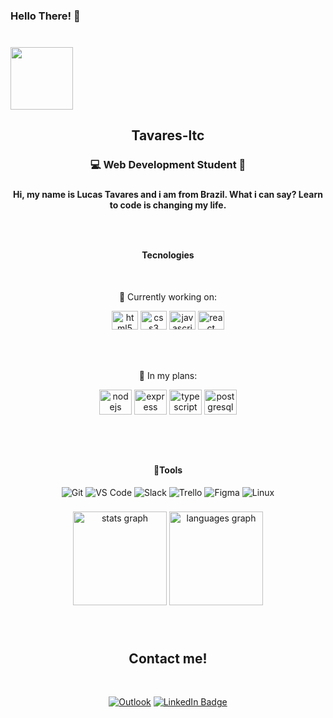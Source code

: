 ### Hello There! 👋

###

<br clear="both">

<div align="left">
  <img height="100" src="https://cutewallpaper.org/21/gif-1920x1080/Space-Hello-GIF-Find-and-Share-on-GIPHY.gif"  />
</div>

###

<h2 align="center">Tavares-ltc</h2>

###

<h3 align="center">💻 Web Development Student 📘 </h3>

###


<h4 align="center">Hi, my name is Lucas Tavares and i am from Brazil. What i can say? Learn to code is changing my life.</h4>

###


</br>

###

 <h4 align="center">Tecnologies</h4>
 </br>
<div align="center">
 
  <p >🔭 Currently working on:</p>
  <img src="https://cdn.jsdelivr.net/gh/devicons/devicon/icons/html5/html5-original.svg" height="30" width="42" alt="html5 logo"  />
  <img src="https://cdn.jsdelivr.net/gh/devicons/devicon/icons/css3/css3-original.svg" height="30" width="42" alt="css3 logo"  />
  <img src="https://cdn.jsdelivr.net/gh/devicons/devicon/icons/javascript/javascript-original.svg" height="30" width="42" alt="javascript logo"  />
  <img src="https://cdn.jsdelivr.net/gh/devicons/devicon/icons/react/react-original.svg" height="30" width="42" alt="react logo"  />
</div>

###
</br>



###

<div align="center">
  <p >🌱 In my plans:</p>
  <img src="https://cdn.jsdelivr.net/gh/devicons/devicon/icons/nodejs/nodejs-original.svg" height="40" width="52" alt="nodejs logo"  />
  <img src="https://cdn.jsdelivr.net/gh/devicons/devicon/icons/express/express-original.svg" height="40" width="52" alt="express logo"  />
  <img src="https://cdn.jsdelivr.net/gh/devicons/devicon/icons/typescript/typescript-original.svg" height="40" width="52" alt="typescript logo"  />
  <img src="https://cdn.jsdelivr.net/gh/devicons/devicon/icons/postgresql/postgresql-original.svg" height="40" width="52" alt="postgresql logo"  />
</div>

###
</br>
</br>
<div align="center">
 
#### **🔧Tools**

![Git](https://img.shields.io/badge/Git-F05032?style=for-the-badge&logo=git&logoColor=white)
![VS Code](https://img.shields.io/badge/VS_Code-0078D4?style=for-the-badge&logo=visual%20studio%20code&logoColor=white)
![Slack](https://img.shields.io/badge/Slack-4A154B?style=for-the-badge&logo=slack&logoColor=white)
![Trello](https://img.shields.io/badge/Trello-0079BF?style=for-the-badge&logo=trello&logoColor=white)
![Figma](https://img.shields.io/badge/Figma-F24E1E?style=for-the-badge&logo=figma&logoColor=white)
![Linux](https://img.shields.io/badge/Linux-4EAA25?style=for-the-badge&logo=linux&logoColor=white)
</div>

###

<div align="center">
  <img src="https://github-readme-stats.vercel.app/api?hide_title=false&hide_rank=true&show_icons=true&include_all_commits=true&count_private=true&disable_animations=false&theme=dracula&locale=en&hide_border=false&username=Tavares-ltc" height="150" alt="stats graph"  />
  <img src="https://github-readme-stats.vercel.app/api/top-langs?locale=en&hide_title=false&layout=compact&card_width=320&langs_count=5&theme=dracula&hide_border=false&username=Tavares-ltc" height="150" alt="languages graph"  />
</div>

###

<br clear="both">


<div align="center">



  ## **Contact me!**
  
  </br>

  [![Outlook](https://img.shields.io/badge/Microsoft_Outlook-0078D4?style=for-the-badge&logo=microsoft-outlook&logoColor=white)](mailto:l.tavaresc@hotmail.com)
  [![LinkedIn Badge](https://img.shields.io/badge/LinkedIn-0077B5?style=for-the-badge&logo=linkedin&logoColor=white)](https://www.linkedin.com/in/tavaresltc/)
  
</div>
<!-- https://github.com/anuraghazra/github-readme-stats#themes -->
